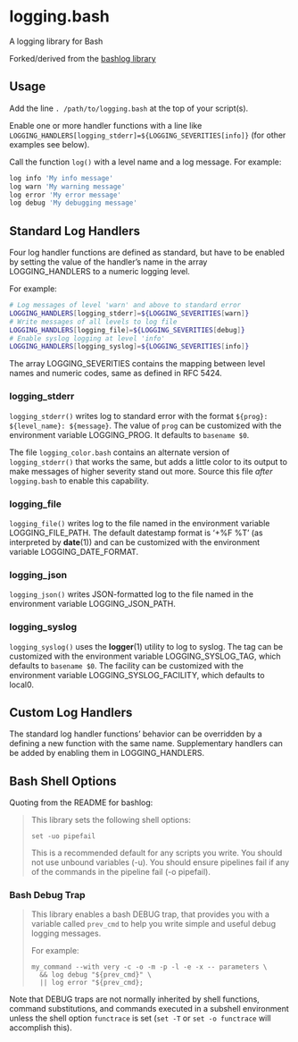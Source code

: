 # logging.bash

A logging library for Bash

Forked/derived from the [bashlog
library](https://github.com/Zordrak/bashlog)

## Usage

Add the line `. /path/to/logging.bash` at the top of your script(s).

Enable one or more handler functions with a line like
`LOGGING_HANDLERS[logging_stderr]=${LOGGING_SEVERITIES[info]}`
(for other examples see below).

Call the function `log()` with a level name and a log message.
For example:

``` bash
log info 'My info message'
log warn 'My warning message'
log error 'My error message'
log debug 'My debugging message'
```

## Standard Log Handlers

Four log handler functions are defined as standard, but have to be
enabled by setting the value of the handler’s name in the array
LOGGING_HANDLERS to a numeric logging level.

For example:

``` bash
# Log messages of level 'warn' and above to standard error
LOGGING_HANDLERS[logging_stderr]=${LOGGING_SEVERITIES[warn]}
# Write messages of all levels to log file
LOGGING_HANDLERS[logging_file]=${LOGGING_SEVERITIES[debug]}
# Enable syslog logging at level 'info'
LOGGING_HANDLERS[logging_syslog]=${LOGGING_SEVERITIES[info]}
```

The array LOGGING_SEVERITIES contains the mapping between level names
and numeric codes, same as defined in RFC 5424.

### logging_stderr

`logging_stderr()` writes log to standard error with the format
`${prog}: ${level_name}: ${message}`.
The value of `prog` can be customized with the environment variable
LOGGING_PROG. It defaults to `basename $0`.

The file `logging_color.bash` contains an alternate version of
`logging_stderr()` that works the same,
but adds a little color to its output to make messages of higher
severity stand out more.
Source this file *after* `logging.bash` to enable this capability.

### logging_file

`logging_file()` writes log to the file named in the environment variable
LOGGING_FILE_PATH.
The default datestamp format is ‘+%F %T’ (as interpreted by **date**(1))
and can be customized with the environment variable LOGGING_DATE_FORMAT.

### logging_json

`logging_json()` writes JSON-formatted log to the file named in the
environment variable LOGGING_JSON_PATH.

### logging_syslog

`logging_syslog()` uses the **logger**(1) utility to log to syslog.
The tag can be customized with the environment variable
LOGGING_SYSLOG_TAG, which defaults to `basename $0`.
The facility can be customized with the environment variable
LOGGING_SYSLOG_FACILITY, which defaults to local0.

## Custom Log Handlers

The standard log handler functions’ behavior can be overridden by a
defining a new function with the same name.
Supplementary handlers can be added by enabling them in
LOGGING_HANDLERS.

## Bash Shell Options

Quoting from the README for bashlog:

> This library sets the following shell options:
>
> `set -uo pipefail`
>
> This is a recommended default for any scripts you write. You should
> not use unbound variables (-u). You should ensure pipelines fail if
> any of the commands in the pipeline fail (-o pipefail).

### Bash Debug Trap

> This library enables a bash DEBUG trap, that provides you with a
> variable called `prev_cmd` to help you write simple and useful debug
> logging messages.
>
> For example:
>
>     my_command --with very -c -o -m -p -l -e -x -- parameters \
>       && log debug "${prev_cmd}" \
>       || log error "${prev_cmd};

Note that DEBUG traps are not normally inherited by shell functions, command
substitutions, and commands executed in a subshell environment unless the
shell option `functrace` is set
(`set -T` or `set -o functrace` will accomplish this).

